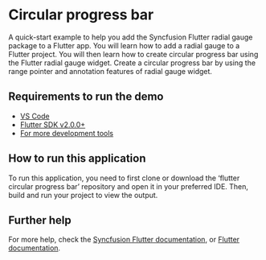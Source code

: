 # Circular progress bar

A quick-start example to help you add the Syncfusion Flutter radial gauge package to a Flutter app. You will learn how to add a radial gauge to a Flutter project. You will then learn how to create circular progress bar using the Flutter radial gauge widget. Create a circular progress bar by using the range pointer and annotation features of radial gauge widget. 

## Requirements to run the demo
* [VS Code](https://code.visualstudio.com/download)
* [Flutter SDK v2.0.0+](https://flutter.dev/docs/development/tools/sdk/overview)
* [For more development tools](https://flutter.dev/docs/development/tools/devtools/overview)

## How to run this application
To run this application, you need to first clone or download the ‘flutter circular progress bar’ repository and open it in your preferred IDE. Then, build and run your project to view the output.

## Further help
For more help, check the [Syncfusion Flutter documentation](https://help.syncfusion.com/flutter/introduction/overview), or
 [Flutter documentation](https://flutter.dev/docs/get-started/install).
